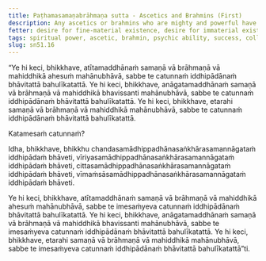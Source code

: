 ```yaml
---
title: Paṭhamasamaṇabrāhmaṇa sutta - Ascetics and Brahmins (First)
description: Any ascetics or brahmins who are mighty and powerful have attained such might and power through the development and frequent practice of the four bases of psychic ability.
fetter: desire for fine-material existence, desire for immaterial existence, conceit, restlessness, ignorance
tags: spiritual power, ascetic, brahmin, psychic ability, success, collectedness, aspiration, persistence, energy, mind, investigation, reflection, close examination, sn, sn45-56, sn51
slug: sn51.16
---
```


“Ye hi keci, bhikkhave, atītamaddhānaṁ samaṇā vā brāhmaṇā vā mahiddhikā ahesuṁ mahānubhāvā, sabbe te catunnaṁ iddhipādānaṁ bhāvitattā bahulīkatattā. Ye hi keci, bhikkhave, anāgatamaddhānaṁ samaṇā vā brāhmaṇā vā mahiddhikā bhavissanti mahānubhāvā, sabbe te catunnaṁ iddhipādānaṁ bhāvitattā bahulīkatattā. Ye hi keci, bhikkhave, etarahi samaṇā vā brāhmaṇā vā mahiddhikā mahānubhāvā, sabbe te catunnaṁ iddhipādānaṁ bhāvitattā bahulīkatattā.

Katamesaṁ catunnaṁ?

Idha, bhikkhave, bhikkhu chandasamādhippadhānasaṅkhārasamannāgataṁ iddhipādaṁ bhāveti, vīriyasamādhippadhānasaṅkhārasamannāgataṁ iddhipādaṁ bhāveti, cittasamādhippadhānasaṅkhārasamannāgataṁ iddhipādaṁ bhāveti, vīmaṁsāsamādhippadhānasaṅkhārasamannāgataṁ iddhipādaṁ bhāveti.

Ye hi keci, bhikkhave, atītamaddhānaṁ samaṇā vā brāhmaṇā vā mahiddhikā ahesuṁ mahānubhāvā, sabbe te imesaṁyeva catunnaṁ iddhipādānaṁ bhāvitattā bahulīkatattā. Ye hi keci, bhikkhave, anāgatamaddhānaṁ samaṇā vā brāhmaṇā vā mahiddhikā bhavissanti mahānubhāvā, sabbe te imesaṁyeva catunnaṁ iddhipādānaṁ bhāvitattā bahulīkatattā. Ye hi keci, bhikkhave, etarahi samaṇā vā brāhmaṇā vā mahiddhikā mahānubhāvā, sabbe te imesaṁyeva catunnaṁ iddhipādānaṁ bhāvitattā bahulīkatattā”ti.
